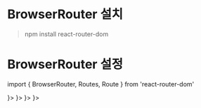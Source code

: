 # BrowserRouter 설치
> npm install react-router-dom

# BrowserRouter 설정

  import { BrowserRouter, Routes, Route } from 'react-router-dom'
  
  <BrowserRouter>
    <Routes>
      <Route index path='/' element={<Home />}></Route>
      <Route path='/about' element={<About />}></Route>
      <Route path='/about/:id' element={<About />}></Route>
      <Route path='*' element={<Error />}></Route>
    </Routes>
  </BrowserRouter>
